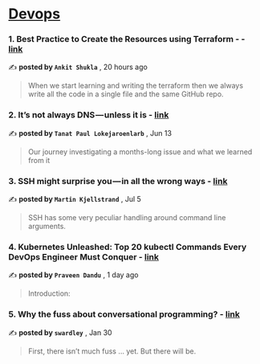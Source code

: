 
<h1><a href=https://medium.com/tag/devops/recommended target="_blank" rel="noopener noreferrer">Devops</a></h1>
<h3>1. Best Practice to Create the Resources using Terraform - - <a href=https://medium.com/@Ankitfcc?source=tag_recommended_feed---------0-84----------devops----------060f0fe3_718b_4bad_81e8_a070a3b891d7------- target="_blank" rel="noopener noreferrer">link</a></h3>

✍️ **posted by `Ankit Shukla`** <date> , 20 hours ago</date>

<blockquote>When we start learning and writing the terraform then we always write all the code in a single file and the same GitHub repo.</blockquote>

<h3>2. It’s not always DNS — unless it is - <a href=https://medium.com/@tanatloke?source=tag_recommended_feed---------1-107----------devops----------060f0fe3_718b_4bad_81e8_a070a3b891d7------- target="_blank" rel="noopener noreferrer">link</a></h3>

✍️ **posted by `Tanat Paul Lokejaroenlarb`** <date> , Jun 13</date>

<blockquote>Our journey investigating a months-long issue and what we learned from it</blockquote>

<h3>3. SSH might surprise you — in all the wrong ways - <a href=https://medium.com/@madworx?source=tag_recommended_feed---------2-85----------devops----------060f0fe3_718b_4bad_81e8_a070a3b891d7------- target="_blank" rel="noopener noreferrer">link</a></h3>

✍️ **posted by `Martin Kjellstrand`** <date> , Jul 5</date>

<blockquote>SSH has some very peculiar handling around command line arguments.</blockquote>

<h3>4. Kubernetes Unleashed: Top 20 kubectl Commands Every DevOps Engineer Must Conquer - <a href=https://medium.com/@praveendandu24?source=tag_recommended_feed---------3-84----------devops----------060f0fe3_718b_4bad_81e8_a070a3b891d7------- target="_blank" rel="noopener noreferrer">link</a></h3>

✍️ **posted by `Praveen Dandu`** <date> , 1 day ago</date>

<blockquote>Introduction:</blockquote>

<h3>5. Why the fuss about conversational programming? - <a href=https://medium.com/@swardley?source=tag_recommended_feed---------4-107----------devops----------060f0fe3_718b_4bad_81e8_a070a3b891d7------- target="_blank" rel="noopener noreferrer">link</a></h3>

✍️ **posted by `swardley`** <date> , Jan 30</date>

<blockquote>First, there isn’t much fuss … yet. But there will be.</blockquote>

